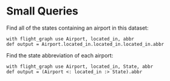 
# Small Queries

Find all of the states containing an airport in this dataset:

```rel
with flight_graph use Airport, located_in, abbr
def output = Airport.located_in.located_in.located_in.abbr
```

Find the state abbreviation of each airport:

```rel
with flight_graph use Airport, located_in, State, abbr
def output = (Airport <: located_in :> State).abbr
```